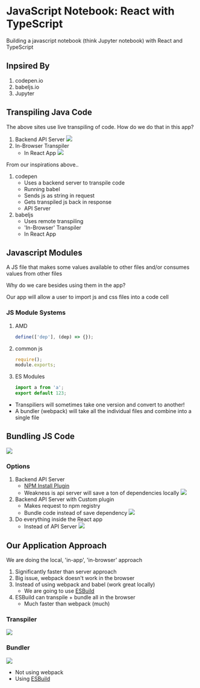 # JavaScript Notebook: React with TypeScript

Building a javascript notebook (think Jupyter notebook) with React and TypeScript

## Inpsired By

1. codepen.io
1. babeljs.io
1. Jupyter

## Transpiling Java Code

The above sites use live transpiling of code. How do we do that in this app?

1. Backend API Server
   ![](images/trans-server.png)
1. In-Browser Transpiler
   - In React App
     ![](images/trans-local.png)

From our inspirations above..

1. codepen
   - Uses a backend server to transpile code
   - Running babel
   - Sends js as string in request
   - Gets transpiled js back in response
   - API Server
1. babeljs
   - Uses remote transpiling
   - 'In-Browser' Transpiler
   - In React App

## Javascript Modules

A JS file that makes some values available to other files and/or consumes values from other files

Why do we care besides using them in the app?

Our app will allow a user to import js and css files into a code cell

### JS Module Systems

1. AMD
   ```js
   define(['dep'], (dep) => {});
   ```
1. common js
   ```js
   require();
   module.exports;
   ```
1. ES Modules
   ```js
   import a from 'a';
   export default 123;
   ```

- Transpiliers will sometimes take one version and convert to another!
- A bundler (webpack) will take all the individual files and combine into a single file

## Bundling JS Code

![](images/bundler.png)

### Options

1. Backend API Server
   - [NPM Install Plugin](https://webpack.js.org/plugins/npm-install-webpack-plugin/)
   - Weakness is api server will save a ton of dependencies locally
     ![](images/bundle-server.png)
1. Backend API Server with Custom plugin
   - Makes request to npm registry
   - Bundle code instead of save dependency
     ![](images/bundle-server-npm.png)
1. Do everything inside the React app
   - Instead of API Server
     ![](images/bundle-local-npm.png)

## Our Application Approach

We are doing the local, 'in-app', 'in-browser' approach

1. Significantly faster than server approach
1. Big issue, webpack doesn't work in the browser
1. Instead of using webpack and babel (work great locally)
   - We are going to use [ESBuild](https://github.com/evanw/esbuild)
1. ESBuild can transpile + bundle all in the browser
   - Much faster than webpack (much)

### Transpiler

![](images/trans-local.png)

### Bundler

![](images/bundle-local-npm.png)

- Not using webpack
- Using [ESBuild](https://github.com/evanw/esbuild)
